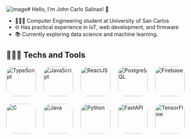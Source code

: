 ![image](https://github.com/user-attachments/assets/0c00001f-32c4-4e49-9572-a0292aac5785)# Hello, I'm John Carlo Salinas! 👋

* 👨🏻‍💻 Computer Engineering student at University of San Carlos
* 🌐 Has practical experience in IoT, web development, and firmware
* 📚 Currently exploring data science and machine learning.

## 👨🏻‍💻 Techs and Tools
<div style="display: flex; flex-wrap: wrap; gap: 20px;">
  <img src="https://upload.wikimedia.org/wikipedia/commons/4/4c/Typescript_logo_2020.svg" alt="TypeScript" width="80" style="border-radius: 20px;">
  <img src="https://upload.wikimedia.org/wikipedia/commons/6/6a/JavaScript-logo.png" alt="JavaScript" width="80" style="border-radius: 20px;">
  <img src="https://upload.wikimedia.org/wikipedia/commons/a/a7/React-icon.svg" alt="ReactJS" width="80" style="border-radius: 20px;">
  <img src="https://upload.wikimedia.org/wikipedia/commons/2/29/Postgresql_elephant.svg" alt="PostgreSQL" width="80" style="border-radius: 20px;">
  <img src="https://th.bing.com/th/id/OIP.DzbaJWGcVeHs0C_4SPXV2QHaHa?rs=1&pid=ImgDetMain" alt="Firebase" width="80" style="border-radius: 20px;">
  <img src="https://upload.wikimedia.org/wikipedia/commons/1/18/C_Programming_Language.svg" alt="C" width="80" style="border-radius: 20px;">
  <img src="https://th.bing.com/th/id/OIP.DzbaJWGcVeHs0C_4SPXV2QHaHa?rs=1&pid=ImgDetMain" alt="Java" width="80" style="border-radius: 20px;">
  <img src="https://upload.wikimedia.org/wikipedia/commons/c/c3/Python-logo-notext.svg" alt="Python" width="80" style="border-radius: 20px;">
  <img src="https://raw.githubusercontent.com/tiangolo/fastapi/master/docs/en/docs/img/logo-margin/logo-teal.png" alt="FastAPI" width="80" style="border-radius: 20px;">
  <img src="https://upload.wikimedia.org/wikipedia/commons/2/2d/Tensorflow_logo.svg" alt="TensorFlow" width="80" style="border-radius: 20px;">
</div>
